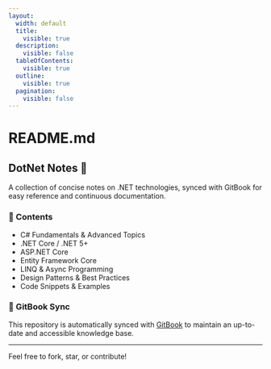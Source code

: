 ```yaml
---
layout:
  width: default
  title:
    visible: true
  description:
    visible: false
  tableOfContents:
    visible: true
  outline:
    visible: true
  pagination:
    visible: false
---
```


# README.md

## DotNet Notes 📘

A collection of concise notes on .NET technologies, synced with GitBook for easy reference and continuous documentation.

### 📄 Contents

* C# Fundamentals & Advanced Topics
* .NET Core / .NET 5+
* ASP.NET Core
* Entity Framework Core
* LINQ & Async Programming
* Design Patterns & Best Practices
* Code Snippets & Examples

### 🔄 GitBook Sync

This repository is automatically synced with [GitBook](https://www.gitbook.com/) to maintain an up-to-date and accessible knowledge base.

***

Feel free to fork, star, or contribute!
